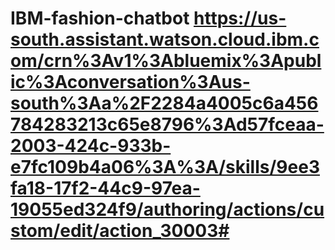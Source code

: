 # IBM-fashion-chatbot   https://us-south.assistant.watson.cloud.ibm.com/crn%3Av1%3Abluemix%3Apublic%3Aconversation%3Aus-south%3Aa%2F2284a4005c6a456784283213c65e8796%3Ad57fceaa-2003-424c-933b-e7fc109b4a06%3A%3A/skills/9ee3fa18-17f2-44c9-97ea-19055ed324f9/authoring/actions/custom/edit/action_30003#
